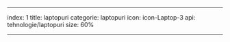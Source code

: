 ---

index: 1
title: laptopuri
categorie: laptopuri
icon: icon-Laptop-3
api: tehnologie/laptopuri
size: 60%

---